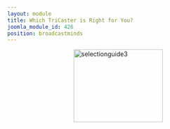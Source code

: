 ```yaml
---
layout: module
title: Which TriCaster is Right for You?
joomla_module_id: 426
position: broadcastminds
---
```

<div><a target="_blank" href="http://pages.newtek.com/which-tricaster.html"><img style="display: block; margin-left: auto; margin-right: auto;" alt="selectionguide3" src="{{"images/stories/marketing/buttons/selectionguide3.jpg" | cdn }}" height="166" width="203" /></a></div>
